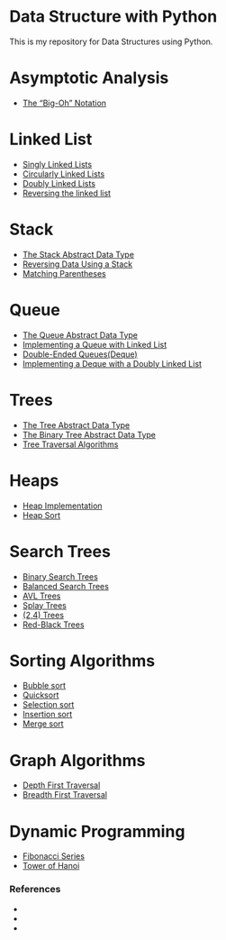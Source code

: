 # Data Structure with Python
This is my repository for Data Structures using Python.

# Asymptotic Analysis

* [The “Big-Oh” Notation](Big_O/big_o.md)

# Linked List

* [Singly Linked Lists](LinkedList/Linked_list.py)
* [Circularly Linked Lists](LinkedList/CircleLinkedList.py)
* [Doubly Linked Lists](LinkedList/DoubleLinkedList.py)
* [Reversing the linked list](LinkedList/ReverseLinkedList.py)

# Stack

* [The Stack Abstract Data Type](Stack/Stack.py)
* [Reversing Data Using a Stack](Stack/reverse.py)
* [Matching Parentheses](Stack/matching_parentheses.py)

# Queue

* [The Queue Abstract Data Type](Queue/Queue.py)
* [Implementing a Queue with Linked List]()
* [Double-Ended Queues(Deque)]()
* [Implementing a Deque with a Doubly Linked List]()

# Trees

* [The Tree Abstract Data Type]()
* [The Binary Tree Abstract Data Type]()
* [Tree Traversal Algorithms]()

# Heaps

* [Heap Implementation]()
* [Heap Sort]()

# Search Trees

* [Binary Search Trees]()
* [ Balanced Search Trees]()
* [ AVL Trees]()
* [ Splay Trees]()
* [(2,4) Trees]()
* [Red-Black Trees]()

# Sorting Algorithms

* [Bubble sort]()
* [Quicksort]()
* [Selection sort]()
* [Insertion sort]()
* [Merge sort]()

# Graph Algorithms

* [Depth First Traversal]()
* [Breadth First Traversal]()

# Dynamic Programming

* [Fibonacci Series]()
* [Tower of Hanoi]()

### References

* []()
* []()
* []()
